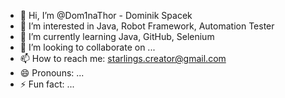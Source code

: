 - 👋 Hi, I’m @Dom1naThor - Dominik Spacek
- 👀 I’m interested in Java, Robot Framework, Automation Tester
- 🌱 I’m currently learning Java, GitHub, Selenium
- 💞️ I’m looking to collaborate on ...
- 📫 How to reach me: starlings.creator@gmail.com
- 😄 Pronouns: ...
- ⚡ Fun fact: ...

